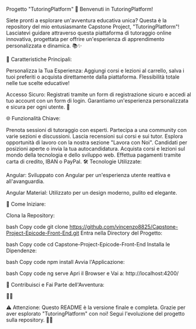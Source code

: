 Progetto "TutoringPlatform"
🚀 Benvenuti in TutoringPlatform!

Siete pronti a esplorare un'avventura educativa unica? Questa è la repository del mio entusiasmante Capstone Project, "TutoringPlatform"! Lasciatevi guidare attraverso questa piattaforma di tutoraggio online innovativa, progettata per offrire un'esperienza di apprendimento personalizzata e dinamica. 📚✨

🌟 Caratteristiche Principali:

Personalizza la Tua Esperienza:
Aggiungi corsi e lezioni al carrello, salva i tuoi preferiti o acquista direttamente dalla piattaforma. Flessibilità totale nelle tue scelte educative!

Accesso Sicuro:
Registrati tramite un form di registrazione sicuro e accedi al tuo account con un form di login. Garantiamo un'esperienza personalizzata e sicura per ogni utente. 🔐

🌐 Funzionalità Chiave:

Prenota sessioni di tutoraggio con esperti.
Partecipa a una community con varie sezioni e discussioni.
Lascia recensioni sui corsi e sui tutor.
Esplora opportunità di lavoro con la nostra sezione "Lavora con Noi".
Candidati per posizioni aperte o invia la tua autocandidatura.
Acquista corsi e lezioni sul mondo della tecnologia e dello sviluppo web.
Effettua pagamenti tramite carta di credito, IBAN o PayPal.
🛠 Tecnologie Utilizzate:

Angular:
Sviluppato con Angular per un'esperienza utente reattiva e all'avanguardia.

Angular Material:
Utilizzato per un design moderno, pulito ed elegante.

🚀 Come Iniziare:

Clona la Repository:

bash
Copy code
git clone https://github.com/vincenzo8825/Capstone-Project-Epicode-Front-End.git
Entra nella Directory del Progetto:

bash
Copy code
cd Capstone-Project-Epicode-Front-End
Installa le Dipendenze:

bash
Copy code
npm install
Avvia l'Applicazione:

bash
Copy code
ng serve
Apri il Browser e Vai a:
http://localhost:4200/

🌈 Contribuisci e Fai Parte dell'Avventura:

🚀🤝

⚠️ Attenzione:
Questo README è la versione finale e completa. Grazie per aver esplorato "TutoringPlatform" con noi! Segui l'evoluzione del progetto sulla repository. 🙏✨
